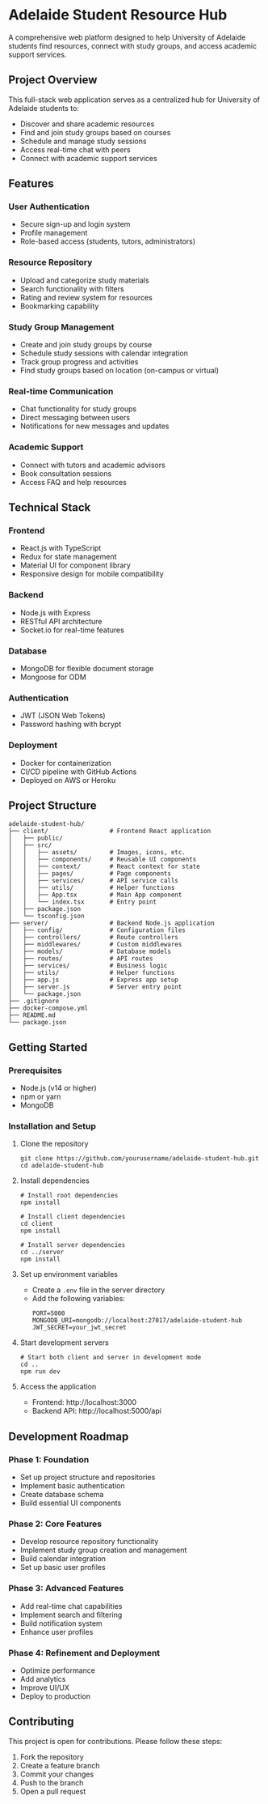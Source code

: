 # Adelaide Student Resource Hub

A comprehensive web platform designed to help University of Adelaide students find resources, connect with study groups, and access academic support services.

## Project Overview

This full-stack web application serves as a centralized hub for University of Adelaide students to:
- Discover and share academic resources
- Find and join study groups based on courses
- Schedule and manage study sessions
- Access real-time chat with peers
- Connect with academic support services

## Features

### User Authentication
- Secure sign-up and login system
- Profile management
- Role-based access (students, tutors, administrators)

### Resource Repository
- Upload and categorize study materials
- Search functionality with filters
- Rating and review system for resources
- Bookmarking capability

### Study Group Management
- Create and join study groups by course
- Schedule study sessions with calendar integration
- Track group progress and activities
- Find study groups based on location (on-campus or virtual)

### Real-time Communication
- Chat functionality for study groups
- Direct messaging between users
- Notifications for new messages and updates

### Academic Support
- Connect with tutors and academic advisors
- Book consultation sessions
- Access FAQ and help resources

## Technical Stack

### Frontend
- React.js with TypeScript
- Redux for state management
- Material UI for component library
- Responsive design for mobile compatibility

### Backend
- Node.js with Express
- RESTful API architecture
- Socket.io for real-time features

### Database
- MongoDB for flexible document storage
- Mongoose for ODM

### Authentication
- JWT (JSON Web Tokens)
- Password hashing with bcrypt

### Deployment
- Docker for containerization
- CI/CD pipeline with GitHub Actions
- Deployed on AWS or Heroku

## Project Structure

```
adelaide-student-hub/
├── client/                 # Frontend React application
│   ├── public/
│   ├── src/
│   │   ├── assets/         # Images, icons, etc.
│   │   ├── components/     # Reusable UI components
│   │   ├── context/        # React context for state
│   │   ├── pages/          # Page components
│   │   ├── services/       # API service calls
│   │   ├── utils/          # Helper functions
│   │   ├── App.tsx         # Main App component
│   │   └── index.tsx       # Entry point
│   ├── package.json
│   └── tsconfig.json
├── server/                 # Backend Node.js application
│   ├── config/             # Configuration files
│   ├── controllers/        # Route controllers
│   ├── middlewares/        # Custom middlewares
│   ├── models/             # Database models
│   ├── routes/             # API routes
│   ├── services/           # Business logic
│   ├── utils/              # Helper functions
│   ├── app.js              # Express app setup
│   ├── server.js           # Server entry point
│   └── package.json
├── .gitignore
├── docker-compose.yml
├── README.md
└── package.json
```

## Getting Started

### Prerequisites
- Node.js (v14 or higher)
- npm or yarn
- MongoDB

### Installation and Setup
1. Clone the repository
   ```
   git clone https://github.com/yourusername/adelaide-student-hub.git
   cd adelaide-student-hub
   ```

2. Install dependencies
   ```
   # Install root dependencies
   npm install
   
   # Install client dependencies
   cd client
   npm install
   
   # Install server dependencies
   cd ../server
   npm install
   ```

3. Set up environment variables
   - Create a `.env` file in the server directory
   - Add the following variables:
     ```
     PORT=5000
     MONGODB_URI=mongodb://localhost:27017/adelaide-student-hub
     JWT_SECRET=your_jwt_secret
     ```

4. Start development servers
   ```
   # Start both client and server in development mode
   cd ..
   npm run dev
   ```

5. Access the application
   - Frontend: http://localhost:3000
   - Backend API: http://localhost:5000/api

## Development Roadmap

### Phase 1: Foundation
- Set up project structure and repositories
- Implement basic authentication
- Create database schema
- Build essential UI components

### Phase 2: Core Features
- Develop resource repository functionality
- Implement study group creation and management
- Build calendar integration
- Set up basic user profiles

### Phase 3: Advanced Features
- Add real-time chat capabilities
- Implement search and filtering
- Build notification system
- Enhance user profiles

### Phase 4: Refinement and Deployment
- Optimize performance
- Add analytics
- Improve UI/UX
- Deploy to production

## Contributing

This project is open for contributions. Please follow these steps:
1. Fork the repository
2. Create a feature branch
3. Commit your changes
4. Push to the branch
5. Open a pull request

